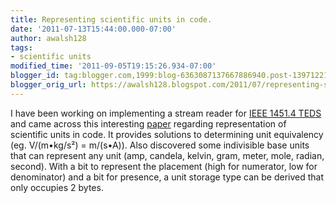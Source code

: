 ```yaml
---
title: Representing scientific units in code.
date: '2011-07-13T15:44:00.000-07:00'
author: awalsh128
tags:
- scientific units
modified_time: '2011-09-05T19:15:26.934-07:00'
blogger_id: tag:blogger.com,1999:blog-6363087137667886940.post-1397122116264297860
blogger_orig_url: https://awalsh128.blogspot.com/2011/07/representing-scientific-units-in-code.html
---
```


I have been working on implementing a stream reader for [IEEE 1451.4
TEDS](http://standards.ieee.org/develop/regauth/tut/teds.pdf) and came
across this interesting
[paper](http://www.hpl.hp.com/techreports/96/HPL-96-61.pdf) regarding
representation of scientific units in code. It provides solutions to
determining unit equivalency (eg. V/(m•kg/s²) = m/(s•A)). Also
discovered some indivisible base units that can represent any unit (amp,
candela, kelvin, gram, meter, mole, radian, second). With a bit to
represent the placement (high for numerator, low for denominator) and a
bit for presence, a unit storage type can be derived that only occupies
2 bytes.
